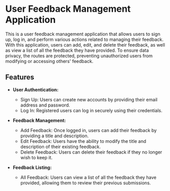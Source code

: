 # User Feedback Management Application

This is a user feedback management application that allows users to sign up, log in, and perform various actions related to managing their feedback. With this application, users can add, edit, and delete their feedback, as well as view a list of all the feedback they have provided. To ensure data privacy, the routes are protected, preventing unauthorized users from modifying or accessing others' feedback.

## Features

- **User Authentication:**
  - Sign Up: Users can create new accounts by providing their email address and password.
  - Log In: Registered users can log in securely using their credentials.

- **Feedback Management:**
  - Add Feedback: Once logged in, users can add their feedback by providing a title and description.
  - Edit Feedback: Users have the ability to modify the title and description of their existing feedback.
  - Delete Feedback: Users can delete their feedback if they no longer wish to keep it.

- **Feedback Listing:**
  - All Feedback: Users can view a list of all the feedback they have provided, allowing them to review their previous submissions.
